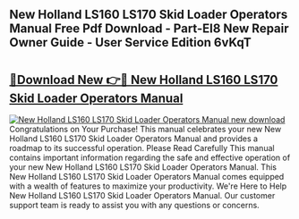 ## New Holland LS160 LS170 Skid Loader Operators Manual Free Pdf Download - Part-EI8 New Repair Owner Guide - User Service Edition 6vKqT

# <h2><a href="http://bc61251.oget.top/?id=New+Holland+LS160+LS170+Skid+Loader+Operators+Manual">🔗Download New 👉🔴 New Holland LS160 LS170 Skid Loader Operators Manual</a></h2>

[![New Holland LS160 LS170 Skid Loader Operators Manual new download](https://i.imgur.com/5g1atiW.png)](http://bc61251.oget.top/?id=New+Holland+LS160+LS170+Skid+Loader+Operators+Manual)
Congratulations on Your Purchase! This manual celebrates your new New Holland LS160 LS170 Skid Loader Operators Manual and provides a roadmap to its successful operation. Please Read Carefully This manual contains important information regarding the safe and effective operation of your new New Holland LS160 LS170 Skid Loader Operators Manual. This New Holland LS160 LS170 Skid Loader Operators Manual comes equipped with a wealth of features to maximize your productivity. We're Here to Help New Holland LS160 LS170 Skid Loader Operators Manual. Our customer support team is ready to assist you with any questions or concerns.

